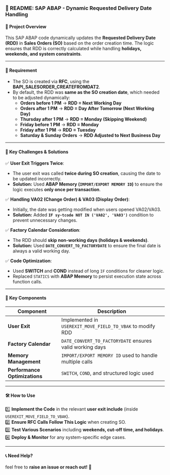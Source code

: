 ### **📌 README: SAP ABAP - Dynamic Requested Delivery Date Handling**  

#### **🚀 Project Overview**  
This SAP ABAP code dynamically updates the **Requested Delivery Date (RDD)** in **Sales Orders (SO)** based on the order creation time. The logic ensures that RDD is correctly calculated while handling **holidays, weekends, and system constraints**.  

---

#### **🔹 Requirement**  
- The SO is created via **RFC**, using the **BAPI_SALESORDER_CREATEFROMDAT2**.  
- By default, the RDD was **same as the SO creation date**, which needed to be adjusted dynamically:  
  - **Orders before 1 PM** → **RDD = Next Working Day**  
  - **Orders after 1 PM** → **RDD = Day After Tomorrow (Next Working Day)**  
  - **Thursday after 1 PM** → **RDD = Monday (Skipping Weekend)**  
  - **Friday before 1 PM** → **RDD = Monday**  
  - **Friday after 1 PM** → **RDD = Tuesday**  
  - **Saturday & Sunday Orders** → **RDD Adjusted to Next Business Day**  

---

#### **🔹 Key Challenges & Solutions**  
✅ **User Exit Triggers Twice**:  
- The user exit was called **twice during SO creation**, causing the date to be updated incorrectly.  
- **Solution:** Used **ABAP Memory (`IMPORT/EXPORT MEMORY ID`)** to ensure the logic executes **only once per transaction**.  

✅ **Handling VA02 (Change Order) & VA03 (Display Order)**:  
- Initially, the date was getting modified when users opened VA02/VA03.  
- **Solution:** Added **`IF sy-tcode NOT IN ('VA02', 'VA03')`** condition to prevent unnecessary changes.  

✅ **Factory Calendar Consideration**:  
- The RDD should **skip non-working days (holidays & weekends)**.  
- **Solution:** Used **`DATE_CONVERT_TO_FACTORYDATE`** to ensure the final date is always a valid working day.  

✅ **Code Optimization**:  
- Used **SWITCH** and **COND** instead of long `IF` conditions for cleaner logic.  
- Replaced `STATICS` with **ABAP Memory** to persist execution state across function calls.  

---

#### **📂 Key Components**
| **Component**  | **Description** |
|---------------|----------------|
| **User Exit**  | Implemented in `USEREXIT_MOVE_FIELD_TO_VBAK` to modify RDD |
| **Factory Calendar**  | `DATE_CONVERT_TO_FACTORYDATE` ensures valid working days |
| **Memory Management** | `IMPORT/EXPORT MEMORY ID` used to handle multiple calls |
| **Performance Optimizations** | `SWITCH`, `COND`, and structured logic used |

---

#### **🛠️ How to Use**  
1️⃣ **Implement the Code** in the relevant **user exit include** (inside `USEREXIT_MOVE_FIELD_TO_VBAK`).  
2️⃣ **Ensure RFC Calls Follow This Logic** when creating SO.  
3️⃣ **Test Various Scenarios** including **weekends, cut-off time, and holidays**.  
4️⃣ **Deploy & Monitor** for any system-specific edge cases.  

---

#### **📞 Need Help?**  
feel free to **raise an issue or reach out!** 🚀  
